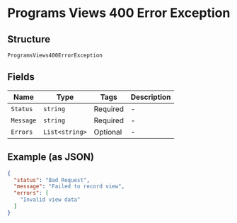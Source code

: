 
# Programs Views 400 Error Exception

## Structure

`ProgramsViews400ErrorException`

## Fields

| Name | Type | Tags | Description |
|  --- | --- | --- | --- |
| `Status` | `string` | Required | - |
| `Message` | `string` | Required | - |
| `Errors` | `List<string>` | Optional | - |

## Example (as JSON)

```json
{
  "status": "Bad Request",
  "message": "Failed to record view",
  "errors": [
    "Invalid view data"
  ]
}
```

